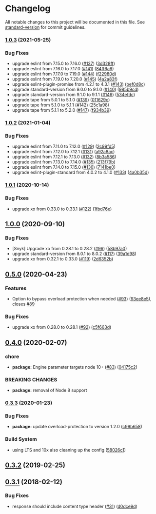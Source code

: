 # Changelog

All notable changes to this project will be documented in this file. See [standard-version](https://github.com/conventional-changelog/standard-version) for commit guidelines.

### [1.0.3](https://www.github.com/nodeshift/kube-probe/compare/v1.0.2...v1.0.3) (2021-05-25)


### Bug Fixes

* upgrade eslint from 7.15.0 to 7.16.0 ([#137](https://www.github.com/nodeshift/kube-probe/issues/137)) ([3d328ff](https://www.github.com/nodeshift/kube-probe/commit/3d328ff5e36c5a0222f2d0a576f45505d4e69761))
* upgrade eslint from 7.16.0 to 7.17.0 ([#141](https://www.github.com/nodeshift/kube-probe/issues/141)) ([84ff6a6](https://www.github.com/nodeshift/kube-probe/commit/84ff6a681b7e68709d88ef713f6c35177da8c268))
* upgrade eslint from 7.17.0 to 7.19.0 ([#144](https://www.github.com/nodeshift/kube-probe/issues/144)) ([f22980d](https://www.github.com/nodeshift/kube-probe/commit/f22980d5a8b7fc0023eaa81bb2efc99c2f478e87))
* upgrade eslint from 7.19.0 to 7.20.0 ([#145](https://www.github.com/nodeshift/kube-probe/issues/145)) ([4a2a83f](https://www.github.com/nodeshift/kube-probe/commit/4a2a83fdeb6cc661e35e3dff69ce680f07f0e965))
* upgrade eslint-plugin-promise from 4.2.1 to 4.3.1 ([#143](https://www.github.com/nodeshift/kube-probe/issues/143)) ([bef0d8c](https://www.github.com/nodeshift/kube-probe/commit/bef0d8c66db9176a5c5a38bfb23efdd0890aba7d))
* upgrade standard-version from 9.0.0 to 9.1.0 ([#140](https://www.github.com/nodeshift/kube-probe/issues/140)) ([985b9cd](https://www.github.com/nodeshift/kube-probe/commit/985b9cd40b3714983c54fd6a4064f431bfc6d778))
* upgrade standard-version from 9.1.0 to 9.1.1 ([#146](https://www.github.com/nodeshift/kube-probe/issues/146)) ([534efdc](https://www.github.com/nodeshift/kube-probe/commit/534efdc209e0a613311defcb01168841bd193656))
* upgrade tape from 5.0.1 to 5.1.0 ([#139](https://www.github.com/nodeshift/kube-probe/issues/139)) ([011629c](https://www.github.com/nodeshift/kube-probe/commit/011629c5f025a12e525563540ad3ae37c4c51513))
* upgrade tape from 5.1.0 to 5.1.1 ([#142](https://www.github.com/nodeshift/kube-probe/issues/142)) ([25c1a98](https://www.github.com/nodeshift/kube-probe/commit/25c1a98ae883599ab38fa9ff62e34876b469945a))
* upgrade tape from 5.1.1 to 5.2.0 ([#147](https://www.github.com/nodeshift/kube-probe/issues/147)) ([f934b39](https://www.github.com/nodeshift/kube-probe/commit/f934b39aad705e9af5eb103fca4ded4991c743f0))

### [1.0.2](https://www.github.com/nodeshift/kube-probe/compare/v1.0.1...v1.0.2) (2021-01-04)


### Bug Fixes

* upgrade eslint from 7.11.0 to 7.12.0 ([#129](https://www.github.com/nodeshift/kube-probe/issues/129)) ([2c99fd5](https://www.github.com/nodeshift/kube-probe/commit/2c99fd5cccd3eda2c257100c92c0413f422b834c))
* upgrade eslint from 7.12.0 to 7.12.1 ([#131](https://www.github.com/nodeshift/kube-probe/issues/131)) ([a92a8ac](https://www.github.com/nodeshift/kube-probe/commit/a92a8aca8f59965af4f87d204462af61b1ad3743))
* upgrade eslint from 7.12.1 to 7.13.0 ([#132](https://www.github.com/nodeshift/kube-probe/issues/132)) ([8b3a586](https://www.github.com/nodeshift/kube-probe/commit/8b3a5865bab2403bc635ccd3259147c25328080c))
* upgrade eslint from 7.13.0 to 7.14.0 ([#135](https://www.github.com/nodeshift/kube-probe/issues/135)) ([213f79b](https://www.github.com/nodeshift/kube-probe/commit/213f79b600d421d98a6fddb5fc5bd18c419c8269))
* upgrade eslint from 7.14.0 to 7.15.0 ([#136](https://www.github.com/nodeshift/kube-probe/issues/136)) ([7141be0](https://www.github.com/nodeshift/kube-probe/commit/7141be0e87954811e2f971055d3ba4147825cc82))
* upgrade eslint-plugin-standard from 4.0.2 to 4.1.0 ([#133](https://www.github.com/nodeshift/kube-probe/issues/133)) ([4a0b35d](https://www.github.com/nodeshift/kube-probe/commit/4a0b35d9203a5f0e019aa94a6ba5c031627b09f3))

### [1.0.1](https://www.github.com/nodeshift/kube-probe/compare/v1.0.0...v1.0.1) (2020-10-14)


### Bug Fixes

* upgrade xo from 0.33.0 to 0.33.1 ([#122](https://www.github.com/nodeshift/kube-probe/issues/122)) ([1fbd76e](https://www.github.com/nodeshift/kube-probe/commit/1fbd76ebcf806b34c1c90ad4fb622ce8c9e9a03c))

## [1.0.0](https://github.com/nodeshift/kube-probe/compare/v0.5.0...v1.0.0) (2020-09-10)


### Bug Fixes

* [Snyk] Upgrade xo from 0.28.1 to 0.28.2 ([#96](https://github.com/nodeshift/kube-probe/issues/96)) ([58b97a0](https://github.com/nodeshift/kube-probe/commit/58b97a0370fc02ca61faa785d40eeb203488c757))
* upgrade standard-version from 8.0.1 to 8.0.2 ([#117](https://github.com/nodeshift/kube-probe/issues/117)) ([39a1d98](https://github.com/nodeshift/kube-probe/commit/39a1d989bfa5138347dfa01b5ab59e79ad82d1b7))
* upgrade xo from 0.32.1 to 0.33.0 ([#119](https://github.com/nodeshift/kube-probe/issues/119)) ([2d6352b](https://github.com/nodeshift/kube-probe/commit/2d6352b70b140818694bc77dac9f7fa42891f139))

## [0.5.0](https://github.com/nodeshift/kube-probe/compare/v0.4.0...v0.5.0) (2020-04-23)


### Features

* Option to bypass overload protection when needed ([#93](https://github.com/nodeshift/kube-probe/issues/93)) ([93ee8e5](https://github.com/nodeshift/kube-probe/commit/93ee8e55724d1987f873fcf93022d5eabc520369)), closes [#89](https://github.com/nodeshift/kube-probe/issues/89)


### Bug Fixes

* upgrade xo from 0.28.0 to 0.28.1 ([#92](https://github.com/nodeshift/kube-probe/issues/92)) ([c5f663d](https://github.com/nodeshift/kube-probe/commit/c5f663d115feff636d8a275fa33dba5400d1b317))

## [0.4.0](https://github.com/nodeshift/kube-probe/compare/v0.3.3...v0.4.0) (2020-02-07)


### chore

* **package:** Engine parameter targets node 10+ ([#83](https://github.com/nodeshift/kube-probe/issues/83)) ([04175c2](https://github.com/nodeshift/kube-probe/commit/04175c2))


### BREAKING CHANGES

* **package:** removal of Node 8 support



### [0.3.3](https://github.com/nodeshift/kube-probe/compare/v0.3.2...v0.3.3) (2020-01-23)


### Bug Fixes

* **package:** update overload-protection to version 1.2.0 ([c99b658](https://github.com/nodeshift/kube-probe/commit/c99b658))


### Build System

* using LTS and 10x also cleaning up the config ([58026c1](https://github.com/nodeshift/kube-probe/commit/58026c1))



## [0.3.2](https://github.com/nodeshift/kube-probe/compare/v0.3.1...v0.3.2) (2019-02-25)



<a name="0.3.1"></a>
## [0.3.1](https://github.com/nodeshift/kube-probe/compare/v0.3.0...v0.3.1) (2018-02-12)


### Bug Fixes

* response should include content type header ([#31](https://github.com/nodeshift/kube-probe/issues/31)) ([d0dce9d](https://github.com/nodeshift/kube-probe/commit/d0dce9d))
